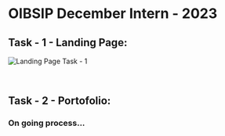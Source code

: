 # OIBSIP December Intern - 2023

## Task - 1 - Landing Page:

![Landing Page Task - 1](https://github.com/Arunkumar-Pethuraj/OIBSIP/assets/153414462/ac082265-6fa2-402b-9303-93527dafa17f)

<br/>

## Task - 2 - Portofolio:

### On going process...


